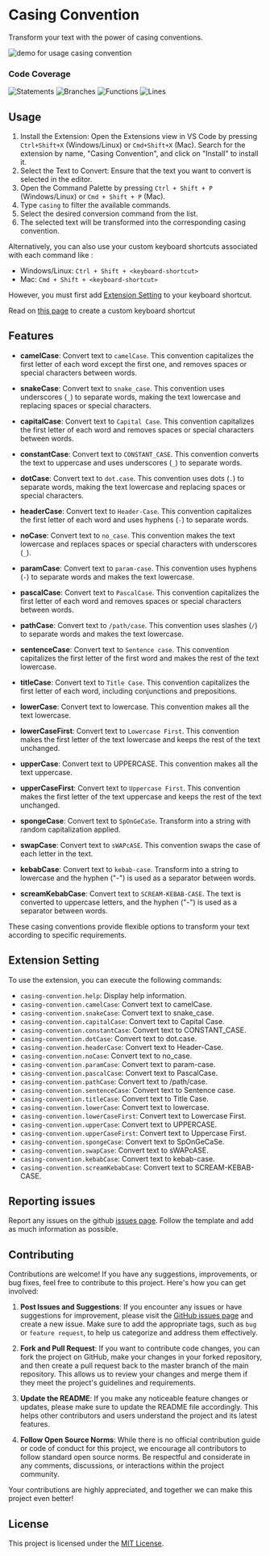 # Casing Convention

Transform your text with the power of casing conventions.

![demo for usage casing convention](assets/usage.gif)

### Code Coverage
![Statements](https://img.shields.io/badge/statements-100%25-brightgreen.svg?style=flat)
![Branches](https://img.shields.io/badge/branches-100%25-brightgreen.svg?style=flat)
![Functions](https://img.shields.io/badge/functions-100%25-brightgreen.svg?style=flat)
![Lines](https://img.shields.io/badge/lines-100%25-brightgreen.svg?style=flat)

## Usage
1. Install the Extension: Open the Extensions view in VS Code by pressing `Ctrl+Shift+X` (Windows/Linux) or `Cmd+Shift+X` (Mac). Search for the extension by name, "Casing Convention", and click on "Install" to install it.
2. Select the Text to Convert: Ensure that the text you want to convert is selected in the editor.
3. Open the Command Palette by pressing `Ctrl + Shift + P` (Windows/Linux) or `Cmd + Shift + P` (Mac).
4. Type `casing` to filter the available commands.
5. Select the desired conversion command from the list.
6. The selected text will be transformed into the corresponding casing convention.

Alternatively, you can also use your custom keyboard shortcuts associated with each command like :

- Windows/Linux: `Ctrl + Shift + <keyboard-shortcut>`
- Mac: `Cmd + Shift + <keyboard-shortcut>`

However, you must first add [Extension Setting](#extension-setting) to your keyboard shortcut.

Read on [this page](https://code.visualstudio.com/docs/getstarted/keybindings) to create a custom keyboard shortcut

## Features

- **camelCase**: Convert text to `camelCase`. This convention capitalizes the first letter of each word except the first one, and removes spaces or special characters between words.

- **snakeCase**: Convert text to `snake_case`. This convention uses underscores (`_`) to separate words, making the text lowercase and replacing spaces or special characters.

- **capitalCase**: Convert text to `Capital Case`. This convention capitalizes the first letter of each word and removes spaces or special characters between words.

- **constantCase**: Convert text to `CONSTANT_CASE`. This convention converts the text to uppercase and uses underscores (`_`) to separate words.

- **dotCase**: Convert text to `dot.case`. This convention uses dots (`.`) to separate words, making the text lowercase and replacing spaces or special characters.

- **headerCase**: Convert text to `Header-Case`. This convention capitalizes the first letter of each word and uses hyphens (`-`) to separate words.

- **noCase**: Convert text to `no_case`. This convention makes the text lowercase and replaces spaces or special characters with underscores (`_`).

- **paramCase**: Convert text to `param-case`. This convention uses hyphens (`-`) to separate words and makes the text lowercase.

- **pascalCase**: Convert text to `PascalCase`. This convention capitalizes the first letter of each word and removes spaces or special characters between words.

- **pathCase**: Convert text to `/path/case`. This convention uses slashes (`/`) to separate words and makes the text lowercase.

- **sentenceCase**: Convert text to `Sentence case`. This convention capitalizes the first letter of the first word and makes the rest of the text lowercase.

- **titleCase**: Convert text to `Title Case`. This convention capitalizes the first letter of each word, including conjunctions and prepositions.

- **lowerCase**: Convert text to lowercase. This convention makes all the text lowercase.

- **lowerCaseFirst**: Convert text to `Lowercase First`. This convention makes the first letter of the text lowercase and keeps the rest of the text unchanged.

- **upperCase**: Convert text to UPPERCASE. This convention makes all the text uppercase.

- **upperCaseFirst**: Convert text to `Uppercase First`. This convention makes the first letter of the text uppercase and keeps the rest of the text unchanged.

- **spongeCase**: Convert text to `SpOnGeCaSe`. Transform into a string with random capitalization applied.

- **swapCase**: Convert text to `sWAPcASE`. This convention swaps the case of each letter in the text.

- **kebabCase**: Convert text to `kebab-case`. Transform into a string to lowercase and the hyphen ("-") is used as a separator between words.

- **screamKebabCase**: Convert text to `SCREAM-KEBAB-CASE`. The text is converted to uppercase letters, and the hyphen ("-") is used as a separator between words.

These casing conventions provide flexible options to transform your text according to specific requirements.

## Extension Setting

To use the extension, you can execute the following commands:

- `casing-convention.help`: Display help information.
- `casing-convention.camelCase`: Convert text to camelCase.
- `casing-convention.snakeCase`: Convert text to snake_case.
- `casing-convention.capitalCase`: Convert text to Capital Case.
- `casing-convention.constantCase`: Convert text to CONSTANT_CASE.
- `casing-convention.dotCase`: Convert text to dot.case.
- `casing-convention.headerCase`: Convert text to Header-Case.
- `casing-convention.noCase`: Convert text to no_case.
- `casing-convention.paramCase`: Convert text to param-case.
- `casing-convention.pascalCase`: Convert text to PascalCase.
- `casing-convention.pathCase`: Convert text to /path/case.
- `casing-convention.sentenceCase`: Convert text to Sentence case.
- `casing-convention.titleCase`: Convert text to Title Case.
- `casing-convention.lowerCase`: Convert text to lowercase.
- `casing-convention.lowerCaseFirst`: Convert text to Lowercase First.
- `casing-convention.upperCase`: Convert text to UPPERCASE.
- `casing-convention.upperCaseFirst`: Convert text to Uppercase First.
- `casing-convention.spongeCase`: Convert text to SpOnGeCaSe.
- `casing-convention.swapCase`: Convert text to sWAPcASE.
- `casing-convention.kebabCase`: Convert text to kebab-case.
- `casing-convention.screamKebabCase`: Convert text to SCREAM-KEBAB-CASE.

## Reporting issues
Report any issues on the github [issues page](https://github.com/otnansirk/vscode-casing-convention/issues). Follow the template and add as much information as possible.

## Contributing

Contributions are welcome! If you have any suggestions, improvements, or bug fixes, feel free to contribute to this project. Here's how you can get involved:

1. **Post Issues and Suggestions**: If you encounter any issues or have suggestions for improvement, please visit the [GitHub issues page](https://github.com/otnansirk/vscode-casing-convention/issues) and create a new issue. Make sure to add the appropriate tags, such as `bug` or `feature request`, to help us categorize and address them effectively.

2. **Fork and Pull Request**: If you want to contribute code changes, you can fork the project on GitHub, make your changes in your forked repository, and then create a pull request back to the master branch of the main repository. This allows us to review your changes and merge them if they meet the project's guidelines and requirements.

3. **Update the README**: If you make any noticeable feature changes or updates, please make sure to update the README file accordingly. This helps other contributors and users understand the project and its latest features.

4. **Follow Open Source Norms**: While there is no official contribution guide or code of conduct for this project, we encourage all contributors to follow standard open source norms. Be respectful and considerate in any comments, discussions, or interactions within the project community.

Your contributions are highly appreciated, and together we can make this project even better!

## License

This project is licensed under the [MIT License](https://opensource.org/licenses/MIT).